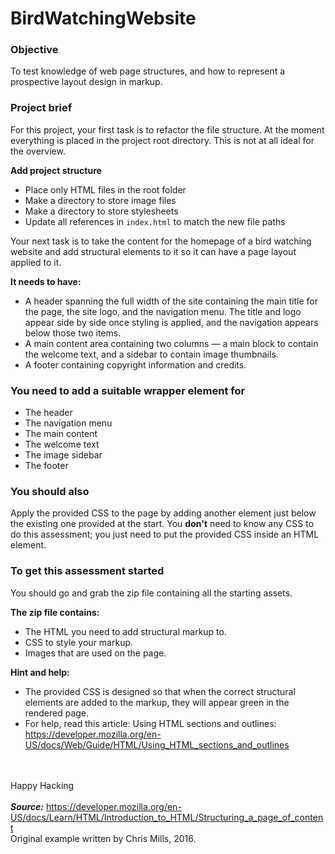 # BirdWatchingWebsite

### Objective	

To test knowledge of web page structures, and how to represent a prospective layout design in markup.

### Project brief
For this project, your first task is to refactor the file structure. At the moment everything is placed in the project root directory. This is not at all ideal for the overview. 

**Add project structure**
* Place only HTML files in the root folder
* Make a directory to store image files
* Make a directory to store stylesheets
* Update all references in `index.html` to match the new file paths

Your next task is to take the content for the homepage of a bird watching website and add structural elements to it so it can have a page layout applied to it. 

**It needs to have:**
* A header spanning the full width of the site containing the main title for the page, the site logo, and the navigation menu. The title and logo appear side by side once styling is applied, and the navigation appears below those two items.
* A main content area containing two columns — a main block to contain the welcome text, and a sidebar to contain image thumbnails.
* A footer containing copyright information and credits.

### You need to add a suitable wrapper element for

* The header
* The navigation menu
* The main content
* The welcome text
* The image sidebar
* The footer

### You should also

Apply the provided CSS to the page by adding another <link> element just below the existing one provided at the start.
You **don't** need to know any CSS to do this assessment; you just need to put the provided CSS inside an HTML element.

### To get this assessment started 
You should go and grab the zip file containing all the starting assets.

**The zip file contains:**
* The HTML you need to add structural markup to.
* CSS to style your markup.
* Images that are used on the page.

**Hint and help:**

* The provided CSS is designed so that when the correct structural elements are added to the markup, they will appear green in the rendered page.<br>
* For help, read this article: Using HTML sections and outlines: https://developer.mozilla.org/en-US/docs/Web/Guide/HTML/Using_HTML_sections_and_outlines

<br><br>
Happy Hacking
<br><br>
***Source:***
https://developer.mozilla.org/en-US/docs/Learn/HTML/Introduction_to_HTML/Structuring_a_page_of_content<br>
Original example written by Chris Mills, 2016.
